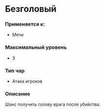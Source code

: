 # Безголовый

### Применяется к:

* Мечи

### Максимальный уровень

* 3

### Тип чар&#x20;

* Атака игроков

### Описание

Шанс получить голову врага после убийства.
